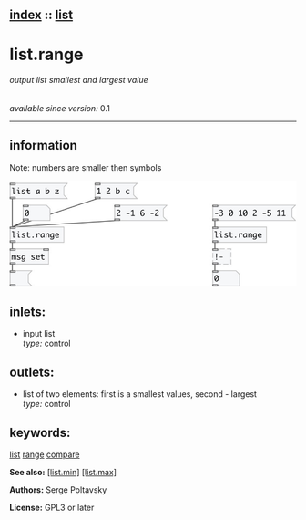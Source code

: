 [index](index.html) :: [list](category_list.html)
---

# list.range

###### output list smallest and largest value

*available since version:* 0.1

---


## information
Note: numbers are smaller then symbols



[![example](../examples/img/list.range.jpg)](../examples/pd/list.range.pd)









## inlets:

* input list<br>
_type:_ control



## outlets:

* list of two elements: first is a smallest values, second - largest<br>
_type:_ control



## keywords:

[list](keywords/list.html)
[range](keywords/range.html)
[compare](keywords/compare.html)



**See also:**
[\[list.min\]](list.min.html)
[\[list.max\]](list.max.html)




**Authors:** Serge Poltavsky




**License:** GPL3 or later





